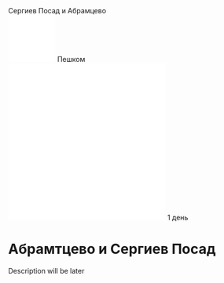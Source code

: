 
<meta property="og:title" content="Абрамтцево">
<meta property="og:description" content="Прогулка на весь день">
<meta property="og:image" content="https://andrewalevin.github.io/journeys/zvenigorod/abramtsevo.jpg">


<link rel="stylesheet" href="../assets-custom/css/style-markdown.css">
<div class="cover-container" style="background-image: url('abramtsevo.jpg'); background-position-y: 50%;">
	<div class="cover-text">
		<div class="cover-title">
            Сергиев Посад и Абрамцево
        </div>
		<div class="cover-description">
			<div>
                <img class="cover-icon" src="../assets-custom/footsteps-96.png" loading="lazy" alt="" />
                <span>Пешком</span>
            </div>
            <div>
                <img class="cover-icon" loading="lazy" src="../assets-custom/icon_time.png" alt=""  />
                <span>1 день</span>
            </div>
		</div>
	</div>
</div>


# Абрамтцево и Сергиев Посад

Description will be later
